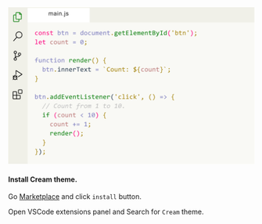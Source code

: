 <img width="830px" src="img/cream.png">

#### Install Cream theme.

Go [Marketplace](https://marketplace.visualstudio.com/items?itemName=Yojeero.cream) and click `install` button.

Open VSCode extensions panel and Search for `Cream` theme.